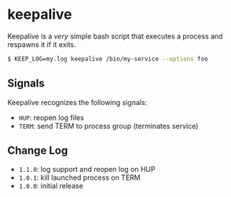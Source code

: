 keepalive
=========
Keepalive is a *very* simple bash script that executes a process and respawns
it if it exits.

```sh
$ KEEP_LOG=my.log keepalive /bin/my-service --options foo
```

Signals
-------
Keepalive recognizes the following signals:

 * `HUP`: reopen log files
 * `TERM`: send TERM to process group (terminates service)

Change Log
----------
 * `1.1.0`: log support and reopen log on HUP
 * `1.0.1`: kill launched process on TERM
 * `1.0.0`: initial release
